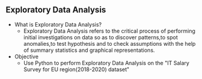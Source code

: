 ## Exploratory Data Analysis
 - What is Exploratory Data Analysis?
    - Exploratory Data Analysis refers to the critical process of performing initial investigations on data so as to discover patterns,to spot anomalies,to test hypothesis and to check assumptions with the help of summary statistics and graphical representations.
 - Objective
    - Use Python to perform Exploratory Data Analysis on the "IT Salary Survey for EU region(2018-2020) dataset" 
